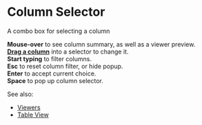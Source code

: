 <!-- TITLE: Column Selector -->
<!-- SUBTITLE: -->

# Column Selector

A combo box for selecting a column

**Mouse-over** to see column summary, as well as a viewer preview.   
**[Drag a column](../../overview/drag-and-drop.md)** into a selector to change it.   
**Start typing** to filter columns.   
**Esc** to reset column filter, or hide popup.   
**Enter** to accept current choice.   
**Space** to pop up column selector.

See also:

* [Viewers](../viewers.md)
* [Table View](../../overview/table-view.md)
